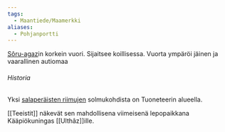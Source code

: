 ```yaml
---
tags:
  - Maantiede/Maamerkki
aliases:
  - Pohjanportti
---
```

[Sôru-agaz](Sôru-agaz.md)in korkein vuori. Sijaitsee koillisessa.
Vuorta ympäröi jäinen ja vaarallinen autiomaa

###### Historia
Yksi [salaperäisten riimujen](Mannersulkukehät.md) solmukohdista on Tuoneteerin alueella.

[[Teeistit]] näkevät sen mahdollisena viimeisenä lepopaikkana Kääpiökuningas [[Ulthâz]]ille. 

